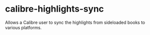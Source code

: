 # calibre-highlights-sync
Allows a Calibre user to sync the highlights from sideloaded books to various platforms.
